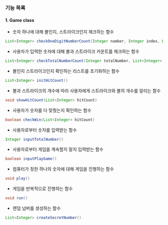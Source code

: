 ### 기능 목록
#### 1. Game class
- 숫자 하나에 대해 볼인지, 스트라이크인지 체크하는 함수
```java
List<Integer> checkOneDigitNumberCount(Integer number, Integer index, List<Integer> secretNumber, List<Integer> hitCount)
```

- 사용자가 입력한 숫자에 대해 볼과 스트라이크 카운트를 체크하는 함수
```java
List<Integer> checkTotalNumberCount(Integer totalNumber, List<Integer> secretNumber)
```

- 볼인지 스트라이크인지 확인하는 리스트를 초기화하는 함수
```java
List<Integer> initHitCount()
```

- 볼과 스트라이크의 개수에 따라 사용자에게 스트라이크와 볼의 개수를 알리는 함수
```java
void showHitCount(List<Integer> hitCount)
```

- 사용자가 숫자를 다 맞췄는지 확인하는 함수
```java
boolean checkWin(List<Integer> hitCount)
```

- 사용자로부터 숫자를 입력받는 함수
```java
Integer inputTotalNumber()
```

- 사용자로부터 게임을 계속할지 말지 입력받는 함수
```java
boolean inputPlayGame()
```

- 컴퓨터가 정한 하나의 숫자에 대해 게임을 진행하는 함수
```java
void play()
```

- 게임을 반복적으로 진행하는 함수
```java
void run()
```

- 랜덤 넘버를 생성하는 함수
```java
List<Integer> createSecretNumber()
```
